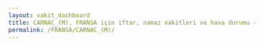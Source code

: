 ```yaml
---
layout: vakit_dashboard
title: CARNAC_(M), FRANSA için iftar, namaz vakitleri ve hava durumu - ilçe/eyalet seç
permalink: /FRANSA/CARNAC_(M)/
---
```


<script type="text/javascript">
  var GLOBAL_COUNTRY = 'FRANSA';
  var GLOBAL_CITY = 'CARNAC_(M)';
  var GLOBAL_STATE = '';
  var lat = 72;
  var lon = 21;
</script>
